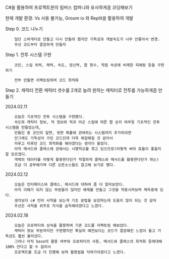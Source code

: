 C#을 활용하여 프로젝트문의 림버스 컴퍼니와 유사하게끔 코딩해보기

현재 개발 환경: Vs 사용 불가능, Groom io 와 Replit을 활용하여 개발

Step 0. 코드 나누기

        일단 스파게티로 만들고 다시 만들려 했지만 가독성과 개발속도가 너무 안좋아서 변경.
        우선 코드부터 깔끔하게 만들자

Step 1. 전투 시스템 구현

        코인, 스킬 위력, 체력, 속도, 정신력, 합 횟수, 약점 속성에 비례한 피해랑 등을 구현하기

        전부 만들면 리팩토링하며 코드 최적화
      
Step 2. 캐릭터 전환
        캐릭터 갯수를 2개로 늘려 원하는 캐릭터로 전투를 가능하게끔 만들기


2024.02.11

        오늘은 기초적인 전투 시스템을 구현했다.
        속도와 캐릭터 정보, 적 정보와 적과 아군 스킬에 따른 합 승리 여부등 기초적인 전투 시스템을 만들었는데,
        만들던 중 코인의 앞면, 뒷면 확률에 관여하는 시스템까지 추가하려면 
        안그래도 가독성이 구린 코드인데 더욱 복잡해질 것 같아서
        미루고 미루던 코드 최적화를 해야겠다는 생각이 들었다.
        아직 메서드와 클래스에 관해서는 시행착오를 겪고 있으므로(어떻게 써야 효율이 좋을지 잘 모르겠다. 
        객체의 데이터를 어떻게 활용한다던가 적절하게 클래스와 메서드를 활용한다던가 하는)
        조금 더 공부해가며 다른 오픈소스들도 참고해 보기로 했다.        
2024.02.12

        오늘은 인터페이스와 클래스, 메서드에 대하여 좀 더 알아보았다.
        아직 이해가 되지 않는 부분들이 많지만 예제를 만들고 그것을 적용시켜보며 체득중에 있다.
        생각보다 c# 언어 서적을 보는게 기초 문법을 보강하는데 도움이 많이 되는 것 같아
        우선은 서적을 위주로 지식을 습득해야겠다고 느꼈다.
2024.02.18


        오늘은 프로퍼티와 상속을 활용하여 기존 코드를 리팩토링 해보았다.
        캐릭터 정보 부분까지만 구현했지만 확실히 예전보다는 코드가 깔끔해진 느낌이 들고 가독성도 훨씬 올라갔다.
        그러나 아직 base의 활용 여부와 프로퍼티의 사용, 메서드와 클래스의 최적화 등에대해 100% 안다고 할 수 없어서
        프로젝트를 조금 더 진행해 보며 활용법을 익혀가야겠다고 느꼈다.
